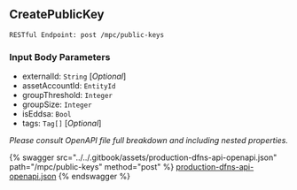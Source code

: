 
## CreatePublicKey
`RESTful Endpoint: post /mpc/public-keys`




### Input Body Parameters
* externalId: `String` [_Optional_] 
* assetAccountId: `EntityId` 
* groupThreshold: `Integer` 
* groupSize: `Integer` 
* isEddsa: `Bool` 
* tags: `Tag[]` [_Optional_] 

_Please consult OpenAPI file full breakdown and including nested properties._


{% swagger src="../../.gitbook/assets/production-dfns-api-openapi.json" path="/mpc/public-keys" method="post" %}
[production-dfns-api-openapi.json](../../.gitbook/assets/production-dfns-api-openapi.json)
{% endswagger %}
